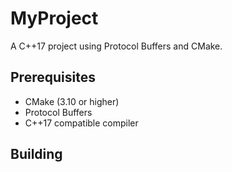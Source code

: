 # MyProject

A C++17 project using Protocol Buffers and CMake.

## Prerequisites

- CMake (3.10 or higher)
- Protocol Buffers
- C++17 compatible compiler

## Building 